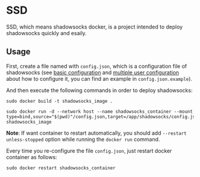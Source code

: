 # SSD

SSD, which means shadowsocks docker, is a project intended to deploy
shadowsocks quickly and esaily.

## Usage

First, create a file named with `config.json`, which is a configuration file of
shadowsocks (see [basic configuration][0] and [multiple user configuration][1]
about how to configure it, you can find an example in
`config.json.example`).

And then execute the following commands in order to deploy shadowsocks:

    sudo docker build -t shadowsocks_image .

    sudo docker run -d --network host --name shadowsocks_container --mount type=bind,source="$(pwd)"/config.json,target=/app/shadowsocks/config.json,readonly shadowsocks_image

**Note**: If want container to restart automatically, you should add `--restart
unless-stopped` option while running the `docker run` command.

Every time you re-configure the file `config.json`, just restart docker
container as follows:

    sudo docker restart shadowsocks_container

[0]: https://github.com/shadowsocks/shadowsocks/wiki/Configuration-via-Config-File
[1]: https://github.com/shadowsocks/shadowsocks/wiki/Configure-Multiple-Users
